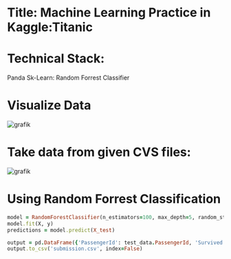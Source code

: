 # Title: Machine Learning Practice in Kaggle:Titanic 
# Technical Stack: 
Panda 
Sk-Learn: Random Forrest Classifier 

# Visualize Data 
![grafik](https://github.com/dangminh214/Titanic-Machine-Learning-Kaggle/assets/51837721/2eb0198d-3d3f-4010-9f21-441230164c54)

# Take data from given CVS files: 
![grafik](https://github.com/dangminh214/Titanic-Machine-Learning-Kaggle/assets/51837721/f8e95024-2dc4-4c9d-823b-882d16fa7b5e)

# Using Random Forrest Classification 
```ruby 
model = RandomForestClassifier(n_estimators=100, max_depth=5, random_state=1)
model.fit(X, y)
predictions = model.predict(X_test)

output = pd.DataFrame({'PassengerId': test_data.PassengerId, 'Survived': predictions})
output.to_csv('submission.csv', index=False)
```



